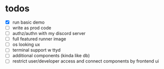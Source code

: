 # todos
- [x] run basic demo
- [ ] write as prod code
- [ ] authz/authn with my discord server
- [ ] full featured runner image
- [ ] os looking ux
- [ ] terminal support w ttyd
- [ ] additional components (kinda like db)
- [ ] restrict user/developer access and connect components by frontend ui

